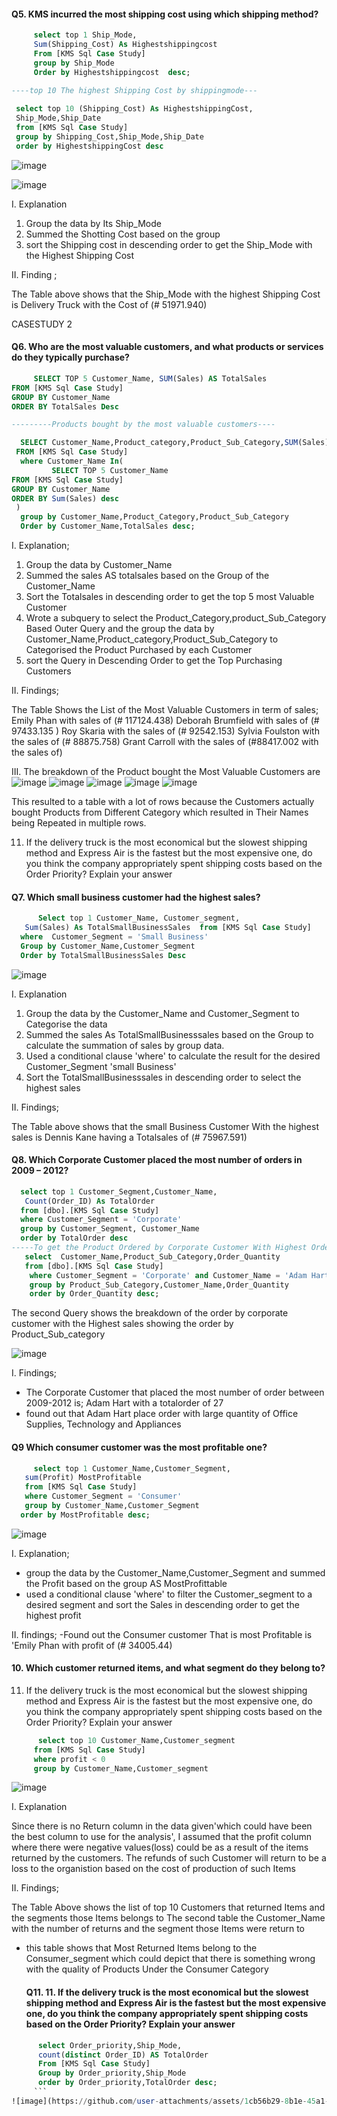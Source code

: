 
 #### Q5. KMS incurred the most shipping cost using which shipping method?
 ```sql
      select top 1 Ship_Mode,
      Sum(Shipping_Cost) As Highestshippingcost
      From [KMS Sql Case Study] 
      group by Ship_Mode 
      Order by Highestshippingcost  desc;
    
----top 10 The highest Shipping Cost by shippingmode---

  select top 10 (Shipping_Cost) As HighestshippingCost,
  Ship_Mode,Ship_Date
  from [KMS Sql Case Study] 
  group by Shipping_Cost,Ship_Mode,Ship_Date
  order by HighestshippingCost desc
```
![image](https://github.com/user-attachments/assets/6ed9f3e7-3017-4c1c-9593-b35c74f1fe1c)

![image](https://github.com/user-attachments/assets/080bc3f2-c1d9-4eaa-bbaf-249e68f49431)

I. Explanation
1. Group the data by Its Ship_Mode
2. Summed the Shotting Cost based on the group
3. sort the Shipping cost in descending order to get the Ship_Mode with the Highest Shipping Cost

II. Finding ;

The Table above shows that the Ship_Mode with the highest Shipping Cost is 
Delivery Truck with the Cost of (# 51971.940)

CASESTUDY 2

#### Q6. Who are the most valuable customers, and what products or services do they           typically purchase?

```sql
     SELECT TOP 5 Customer_Name, SUM(Sales) AS TotalSales
FROM [KMS Sql Case Study]
GROUP BY Customer_Name
ORDER BY TotalSales Desc 

---------Products bought by the most valuable customers----

  SELECT Customer_Name,Product_category,Product_Sub_Category,SUM(Sales) AS TotalSales
 FROM [KMS Sql Case Study]
  where Customer_Name In(
         SELECT TOP 5 Customer_Name
FROM [KMS Sql Case Study]
GROUP BY Customer_Name
ORDER BY Sum(Sales) desc
 )
  group by Customer_Name,Product_Category,Product_Sub_Category
  Order by Customer_Name,TotalSales desc;
```

I. Explanation;

1. Group the data by Customer_Name
2. Summed the sales AS totalsales based on the Group of the Customer_Name
3. Sort the Totalsales in descending order to get the top 5 most Valuable Customer
4. Wrote a subquery to select the Product_Category,product_Sub_Category Based Outer Query and the group the data by Customer_Name,Product_category,Product_Sub_Category to Categorised the Product Purchased by each Customer
5. sort the Query in Descending Order to get the Top Purchasing Customers

II. Findings;

The Table Shows the List of the Most Valuable Customers in term of sales;
Emily Phan	 with sales of (# 117124.438)
Deborah Brumfield with sales of (#	97433.135 )
Roy Skaria	 with the sales of (# 92542.153)
Sylvia Foulston	with the sales of (# 88875.758)
Grant Carroll with the sales of	(#88417.002 with the sales of)

III. The breakdown of the Product bought the Most Valuable Customers are
![image](https://github.com/user-attachments/assets/4792d400-bc20-46dd-a88c-0ff3d391289c)
![image](https://github.com/user-attachments/assets/371a0e89-db67-4429-a73f-29d37097c2d6)
![image](https://github.com/user-attachments/assets/3b68282b-3eb2-4edd-b4d1-6fec9e6919a0)
![image](https://github.com/user-attachments/assets/514c77a2-18f6-4408-8acb-3f45a253a5b9)
![image](https://github.com/user-attachments/assets/8c576b47-1564-40fa-abc5-299d90a8334c)

This resulted to a table with a lot of rows because the Customers actually bought Products from Different Category which resulted in Their Names being Repeated in multiple rows.


11. If the delivery truck is the most economical but the slowest shipping method and Express Air is the fastest but the most expensive one, do you think the company appropriately spent shipping costs based on the Order Priority? Explain your answer

#### Q7. Which small business customer had the highest sales?
```sql
      Select top 1 Customer_Name, Customer_segment,
   Sum(Sales) As TotalSmallBusinessSales  from [KMS Sql Case Study]
  where  Customer_Segment = 'Small Business'
  Group by Customer_Name,Customer_Segment
  Order by TotalSmallBusinessSales Desc
```
![image](https://github.com/user-attachments/assets/459f77a7-1153-4edf-81e9-c0b83d93821d)

I. Explanation 
1. Group the data by the Customer_Name and Customer_Segment to Categorise the data
2. Summed the sales As TotalSmallBusinesssales based on the Group to calculate the summation of sales by group data.
3. Used a conditional clause 'where' to calculate the result for the desired Customer_Segment 'small Business'
4. Sort the TotalSmallBusinesssales in descending order to select the highest sales

II. Findings;

The Table above shows that the small Business Customer With the highest sales is Dennis Kane having a Totalsales of (# 75967.591)

#### Q8. Which Corporate Customer placed the most number of orders in 2009 – 2012?
```sql
  select top 1 Customer_Segment,Customer_Name,
   Count(Order_ID) As TotalOrder 
  from [dbo].[KMS Sql Case Study]
  where Customer_Segment = 'Corporate'
  group by Customer_Segment, Customer_Name
  order by TotalOrder desc
-----To get the Product Ordered by Corporate Customer With Highest Order and the order_Quantity-----
   select  Customer_Name,Product_Sub_Category,Order_Quantity
   from [dbo].[KMS Sql Case Study]
    where Customer_Segment = 'Corporate' and Customer_Name = 'Adam Hart'
	group by Product_Sub_Category,Customer_Name,Order_Quantity
	order by Order_Quantity desc;
```
The second Query shows the breakdown of the order by corporate customer with the Highest sales showing the order by Product_Sub_category

 ![image](https://github.com/user-attachments/assets/16ab682f-e565-4920-a0d6-3d4545a7a445)

I. Findings;

- The Corporate Customer that placed the most number of order between 2009-2012 is;
 Adam Hart with a totalorder of 27
- found out that Adam Hart place order with large quantity of Office Supplies, Technology and Appliances
  
#### Q9 Which consumer customer was the most profitable one?
```sql
     select top 1 Customer_Name,Customer_Segment,
   sum(Profit) MostProfitable
   from [KMS Sql Case Study]
   where Customer_Segment = 'Consumer'
   group by Customer_Name,Customer_Segment
  order by MostProfitable desc;
```
![image](https://github.com/user-attachments/assets/1309bd83-4006-4ab6-be6c-6bbf1dfadf12)

I. Explanation;
- group the data by the Customer_Name,Customer_Segment and summed the Profit based on the group AS MostProfittable
- used a conditional clause 'where' to filter the Customer_segment to a desired segment and sort the Sales in descending order to get the highest profit

II. findings;
-Found out the Consumer customer That is most Profitable is 'Emily Phan with profit of (# 34005.44)

#### 10. Which customer returned items, and what segment do they belong to?
11. If the delivery truck is the most economical but the slowest shipping method and
Express Air is the fastest but the most expensive one, do you think the company
appropriately spent shipping costs based on the Order Priority? Explain your answer

```sql
      select top 10 Customer_Name,Customer_segment 
     from [KMS Sql Case Study]
     where profit < 0
     group by Customer_Name,Customer_segment
  ```
  ![image](https://github.com/user-attachments/assets/748baadf-d48a-4657-92bf-f6c36a3ca72a)
 
I. Explanation

Since there is no Return column in the data given'which could have been the best column to use for the analysis', I assumed that the profit column where there were negative values(loss) could be as a result of the items returned by the customers. The refunds of such Customer will return to be a loss to the organistion based on the cost of production of such Items

II. Findings;

The Table Above shows the list of top 10 Customers that returned Items and the segments those Items belongs to
The second table the Customer_Name with the number of returns and the segment those Items were return to
- this table shows that Most Returned Items belong to the Consumer_segment which could depict that there is something wrong with the quality of Products Under the Consumer Category

  #### Q11. 11. If the delivery truck is the most economical but the slowest shipping method and Express Air is the fastest but the most expensive one, do you think the company appropriately spent shipping costs based on the Order Priority? Explain your answer
 ```sql 
       select Order_priority,Ship_Mode,
       count(distinct Order_ID) AS TotalOrder
       From [KMS Sql Case Study]
       Group by Order_priority,Ship_Mode
       order by Order_priority,TotalOrder desc;
      ```
![image](https://github.com/user-attachments/assets/1cb56b29-8b1e-45a1-a9c0-ac419918b91b)







  



